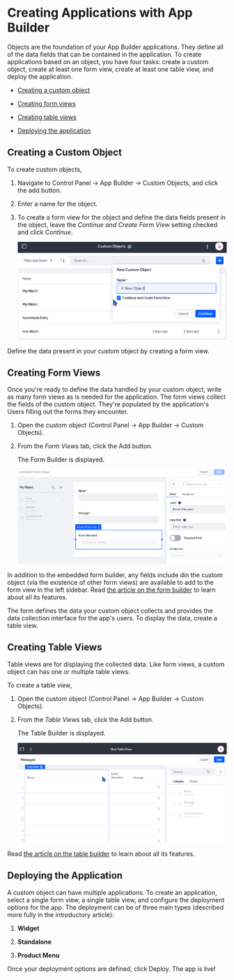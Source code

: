 # Creating Applications with App Builder

Objects are the foundation of your App Builder applications. They define all of the data fields that can be contained in the application. To create applications based on an object, you have four tasks: create a custom object, create at least one form view, create at least one table view, and deploy the application.

- [Creating a custom object](#creating-a-custom-object)

- [Creating form views](#creating-form-views)

- [Creating table views](#creating-table-views)

- [Deploying the application](#deploying-the-application)

## Creating a Custom Object

To create custom objects, 

1.  Navigate to Control Panel &rarr; App Builder &rarr; Custom Objects, and click the add button.

1.  Enter a name for the object.

1.  To create a form view for the object and define the data fields present in the object, leave the _Continue and Create Form View_ setting checked and click _Continue_.

    ![Creating a custom object is the first step to writing an App Builder application.](./images/app-builder-custom-object.png)

Define the data present in your custom object by creating a form view.

## Creating Form Views

Once you're ready to define the data handled by your custom object, write as many form views as is needed for the application. The form views collect the fields of the custom object. They're populated by the application's Users filling out the forms they encounter.

1.  Open the custom object (Control Panel &rarr; App Builder &rarr; Custom Objects).

1.  From the _Form Views_ tab, click the Add button.

    The Form Builder is displayed.

    ![Use the form builder embedded inside the App Builder to create form views.](./images/app-builder-form-builder.png)

In addition to the embedded form builder, any fields include din the custom object (via the existence of other form views) are available to add to the form view in the left sidebar. Read [the article on the form builder](placeholder) to learn about all its features.

The form defines the data your custom object collects and provides the data collection interface for the app's users. To display the data, create a table view.

## Creating Table Views

Table views are for displaying the collected data. Like form views, a custom object can has one or multiple table views.

To create a table view, 

1.  Open the custom object (Control Panel &rarr; App Builder &rarr; Custom Objects).

1.  From the _Table Views_ tab, click the Add button.

    The Table Builder is displayed.

    ![Use the table builder embedded inside the App Builder to create table views.](./images/app-builder-table-builder.png)

Read [the article on the table builder](placeholder) to learn about all its features.

## Deploying the Application

A custom object can have multiple applications. To create an application, select a single form view, a single table view, and configure the deployment options for the app. The deployment can be of three main types (described more fully in the introductory article):

1.  **Widget**

1.  **Standalone**

1.  **Product Menu**

Once your deployment options are defined, click Deploy. The app is live!
